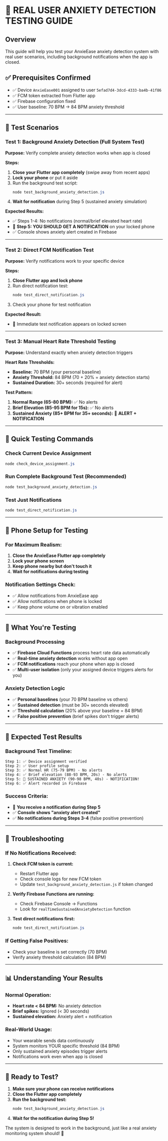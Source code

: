 # 🎯 REAL USER ANXIETY DETECTION TESTING GUIDE

## Overview

This guide will help you test your AnxieEase anxiety detection system with real user scenarios, including background notifications when the app is closed.

## ✅ Prerequisites Confirmed

- ✅ Device `AnxieEase001` assigned to user `5efad7d4-3dcd-4333-ba4b-41f86`
- ✅ FCM token extracted from Flutter app
- ✅ Firebase configuration fixed
- ✅ User baseline: 70 BPM → 84 BPM anxiety threshold

---

## 🧪 Test Scenarios

### Test 1: Background Anxiety Detection (Full System Test)

**Purpose:** Verify complete anxiety detection works when app is closed

**Steps:**

1. **Close your Flutter app completely** (swipe away from recent apps)
2. **Lock your phone** or put it aside
3. Run the background test script:
   ```powershell
   node test_background_anxiety_detection.js
   ```
4. **Wait for notification** during Step 5 (sustained anxiety simulation)

**Expected Results:**

- ✅ Steps 1-4: No notifications (normal/brief elevated heart rate)
- 🔔 **Step 5: YOU SHOULD GET A NOTIFICATION** on your locked phone
- ✅ Console shows anxiety alert created in Firebase

---

### Test 2: Direct FCM Notification Test

**Purpose:** Verify notifications work to your specific device

**Steps:**

1. **Close Flutter app and lock phone**
2. Run direct notification test:
   ```powershell
   node test_direct_notification.js
   ```
3. Check your phone for test notification

**Expected Result:**

- 🔔 Immediate test notification appears on locked screen

---

### Test 3: Manual Heart Rate Threshold Testing

**Purpose:** Understand exactly when anxiety detection triggers

**Heart Rate Thresholds:**

- **Baseline:** 70 BPM (your personal baseline)
- **Anxiety Threshold:** 84 BPM (70 + 20% = anxiety detection starts)
- **Sustained Duration:** 30+ seconds (required for alert)

**Test Pattern:**

1. **Normal Range (65-80 BPM):** ✅ No alerts
2. **Brief Elevation (85-95 BPM for 15s):** ✅ No alerts
3. **Sustained Anxiety (85+ BPM for 35+ seconds):** 🚨 **ALERT + NOTIFICATION**

---

## 🔧 Quick Testing Commands

### Check Current Device Assignment

```powershell
node check_device_assignment.js
```

### Run Complete Background Test (Recommended)

```powershell
node test_background_anxiety_detection.js
```

### Test Just Notifications

```powershell
node test_direct_notification.js
```

---

## 📱 Phone Setup for Testing

### For Maximum Realism:

1. **Close the AnxieEase Flutter app completely**
2. **Lock your phone screen**
3. **Keep phone nearby but don't touch it**
4. **Wait for notifications during testing**

### Notification Settings Check:

- ✅ Allow notifications from AnxieEase app
- ✅ Allow notifications when phone is locked
- ✅ Keep phone volume on or vibration enabled

---

## 🎯 What You're Testing

### Background Processing

- ✅ **Firebase Cloud Functions** process heart rate data automatically
- ✅ **Real-time anxiety detection** works without app open
- ✅ **FCM notifications** reach your phone when app is closed
- ✅ **Multi-user isolation** (only your assigned device triggers alerts for you)

### Anxiety Detection Logic

- ✅ **Personal baselines** (your 70 BPM baseline vs others)
- ✅ **Sustained detection** (must be 30+ seconds elevated)
- ✅ **Threshold calculation** (20% above your baseline = 84 BPM)
- ✅ **False positive prevention** (brief spikes don't trigger alerts)

---

## 🚨 Expected Test Results

### Background Test Timeline:

```
Step 1: ✅ Device assignment verified
Step 2: ✅ User profile setup
Step 3: ✅ Normal HR (75-79 BPM) - No alerts
Step 4: ✅ Brief elevation (88-93 BPM, 20s) - No alerts
Step 5: 🔔 SUSTAINED ANXIETY (90-98 BPM, 40s) - NOTIFICATION!
Step 6: ✅ Alert recorded in Firebase
```

### Success Criteria:

- 🔔 **You receive a notification during Step 5**
- ✅ **Console shows "anxiety alert created"**
- ✅ **No notifications during Steps 3-4** (false positive prevention)

---

## 🐛 Troubleshooting

### If No Notifications Received:

1. **Check FCM token is current:**

   - Restart Flutter app
   - Check console logs for new FCM token
   - Update `test_background_anxiety_detection.js` if token changed

2. **Verify Firebase Functions are running:**

   - Check Firebase Console → Functions
   - Look for `realTimeSustainedAnxietyDetection` function

3. **Test direct notifications first:**
   ```powershell
   node test_direct_notification.js
   ```

### If Getting False Positives:

- Check your baseline is set correctly (70 BPM)
- Verify anxiety threshold calculation (84 BPM)

---

## 📊 Understanding Your Results

### Normal Operation:

- **Heart rate < 84 BPM:** No anxiety detection
- **Brief spikes:** Ignored (< 30 seconds)
- **Sustained elevation:** Anxiety alert + notification

### Real-World Usage:

- Your wearable sends data continuously
- System monitors YOUR specific threshold (84 BPM)
- Only sustained anxiety episodes trigger alerts
- Notifications work even when app is closed

---

## 🎉 Ready to Test?

1. **Make sure your phone can receive notifications**
2. **Close the Flutter app completely**
3. **Run the background test:**
   ```powershell
   node test_background_anxiety_detection.js
   ```
4. **Wait for the notification during Step 5!**

The system is designed to work in the background, just like a real anxiety monitoring system should! 🎯
